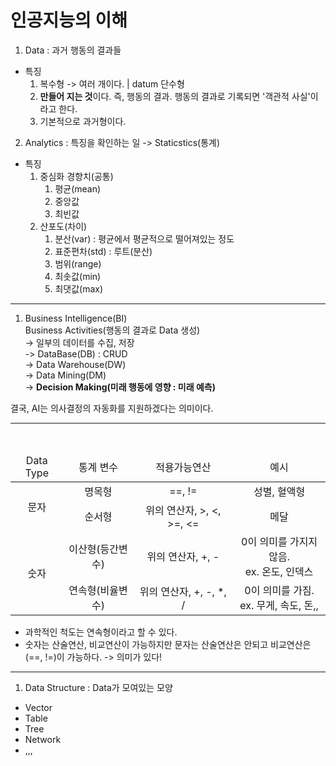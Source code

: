 # 인공지능의 이해
1. Data : 과거 행동의 결과들
- 특징
  1. 복수형 -> 여러 개이다. | datum 단수형
  2. **만들어 지는 것**이다. 즉, 행동의 결과. 행동의 결과로 기록되면 '객관적 사실'이라고 한다.
  3. 기본적으로 과거형이다.

2. Analytics : 특징을 확인하는 일 -> Staticstics(통계)
- 특징
  1.  중심화 경향치(공통)
      1. 평균(mean)
      2. 중앙값
      3. 최빈값 
  2. 산포도(차이)
      1. 분산(var) : 평균에서 평균적으로 떨어져있는 정도
      2. 표준편차(std) : 루트(분산) 
      3. 범위(range)
      4. 최솟값(min)
      5. 최댓값(max)    

---

1. Business Intelligence(BI) <br>
Business Activities(행동의 결과로 Data 생성) <br>
-> 일부의 데이터를 수집, 저장 <br>
-> DataBase(DB) : CRUD <br>
-> Data Warehouse(DW) <br>
-> Data Mining(DM) <br>
-> **Decision Making(미래 행동에 영향 : 미래 예측)** <br>

결국, AI는 의사결정의 자동화를 지원하겠다는 의미이다.

---
<br>


<table style="text-align:center">
<thead>
  <tr>
    <td>Data Type</td>
    <td>통계 변수</td>
    <td>적용가능연산</td>
    <td>예시</td>
  </tr>
</thead>
<tbody>
  <tr>
    <td rowspan="2">문자</td>
    <td>명목형</td>
    <td>==, !=</td>
    <td>성별, 혈액형</td>
  </tr>
  <tr>
    <td>순서형</td>
    <td>위의 연산자, >, <, >=, <=</td>
    <td>메달</td>
  </tr>
  <tr>
    <td rowspan="2">숫자</td>
    <td>이산형(등간변수)</td>
    <td>위의 연산자, +, -</td>
    <td>0이 의미를 가지지 않음. <br> ex. 온도, 인덱스</td>
  </tr>
  <tr>
    <td>연속형(비율변수)</td>
    <td>위의 연산자, +, -, *, /</td>
    <td>0이 의미를 가짐. <br> ex. 무게, 속도, 돈,,</td>
  </tr>
</tbody>
</table>

* 과학적인 척도는 연속형이라고 할 수 있다.
* 숫자는 산술연산, 비교연산이 가능하지만 문자는 산술연산은 안되고 비교연산은 (==, !=)이 가능하다. -> 의미가 있다!
  

---

1. Data Structure : Data가 모여있는 모양
- Vector
- Table
- Tree
- Network
- ,,,
